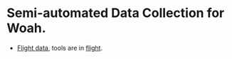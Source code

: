 # Semi-automated Data Collection for Woah.

* [Flight data](./flights.md), tools are in [flight](./flight/).

